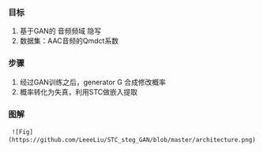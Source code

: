 


### 目标
1. 基于GAN的 音频频域 隐写
2. 数据集：AAC音频的Qmdct系数


### 步骤
1. 经过GAN训练之后，generator G 合成修改概率
2. 概率转化为失真，利用STC做嵌入提取

### 图解
	 ![Fig](https://github.com/LeeeLiu/STC_steg_GAN/blob/master/architecture.png)
